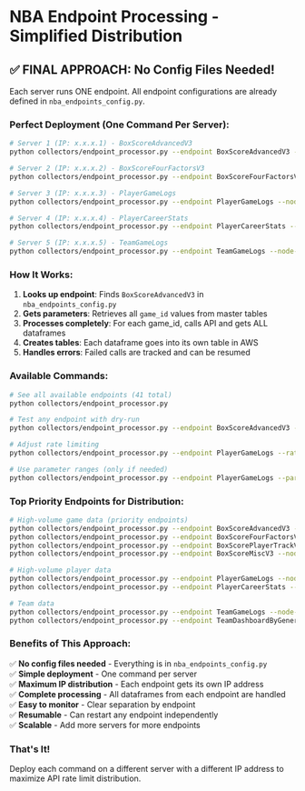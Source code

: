 # NBA Endpoint Processing - Simplified Distribution

## ✅ FINAL APPROACH: No Config Files Needed!

Each server runs ONE endpoint. All endpoint configurations are already defined in `nba_endpoints_config.py`.

### Perfect Deployment (One Command Per Server):

```bash
# Server 1 (IP: x.x.x.1) - BoxScoreAdvancedV3
python collectors/endpoint_processor.py --endpoint BoxScoreAdvancedV3 --node-id server1

# Server 2 (IP: x.x.x.2) - BoxScoreFourFactorsV3  
python collectors/endpoint_processor.py --endpoint BoxScoreFourFactorsV3 --node-id server2

# Server 3 (IP: x.x.x.3) - PlayerGameLogs
python collectors/endpoint_processor.py --endpoint PlayerGameLogs --node-id server3

# Server 4 (IP: x.x.x.4) - PlayerCareerStats
python collectors/endpoint_processor.py --endpoint PlayerCareerStats --node-id server4

# Server 5 (IP: x.x.x.5) - TeamGameLogs
python collectors/endpoint_processor.py --endpoint TeamGameLogs --node-id server5
```

### How It Works:

1. **Looks up endpoint**: Finds `BoxScoreAdvancedV3` in `nba_endpoints_config.py`
2. **Gets parameters**: Retrieves all `game_id` values from master tables
3. **Processes completely**: For each game_id, calls API and gets ALL dataframes
4. **Creates tables**: Each dataframe goes into its own table in AWS
5. **Handles errors**: Failed calls are tracked and can be resumed

### Available Commands:

```bash
# See all available endpoints (41 total)
python collectors/endpoint_processor.py

# Test any endpoint with dry-run
python collectors/endpoint_processor.py --endpoint BoxScoreAdvancedV3 --dry-run

# Adjust rate limiting
python collectors/endpoint_processor.py --endpoint PlayerGameLogs --rate-limit 0.5 --node-id server3

# Use parameter ranges (only if needed)
python collectors/endpoint_processor.py --endpoint PlayerGameLogs --param-start 0 --param-end 250 --node-id server3a
```

### Top Priority Endpoints for Distribution:

```bash
# High-volume game data (priority endpoints)
python collectors/endpoint_processor.py --endpoint BoxScoreAdvancedV3 --node-id server1
python collectors/endpoint_processor.py --endpoint BoxScoreFourFactorsV3 --node-id server2  
python collectors/endpoint_processor.py --endpoint BoxScorePlayerTrackV3 --node-id server3
python collectors/endpoint_processor.py --endpoint BoxScoreMiscV3 --node-id server4

# High-volume player data
python collectors/endpoint_processor.py --endpoint PlayerGameLogs --node-id server5
python collectors/endpoint_processor.py --endpoint PlayerCareerStats --node-id server6

# Team data  
python collectors/endpoint_processor.py --endpoint TeamGameLogs --node-id server7
python collectors/endpoint_processor.py --endpoint TeamDashboardByGeneralSplits --node-id server8
```

### Benefits of This Approach:

✅ **No config files needed** - Everything is in `nba_endpoints_config.py`  
✅ **Simple deployment** - One command per server  
✅ **Maximum IP distribution** - Each endpoint gets its own IP address  
✅ **Complete processing** - All dataframes from each endpoint are handled  
✅ **Easy to monitor** - Clear separation by endpoint  
✅ **Resumable** - Can restart any endpoint independently  
✅ **Scalable** - Add more servers for more endpoints  

### That's It!

Deploy each command on a different server with a different IP address to maximize API rate limit distribution.
